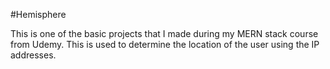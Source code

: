 #Hemisphere

This is one of the basic projects that I made during my MERN stack course from Udemy. This is used to determine the location of the user using the IP addresses. 
